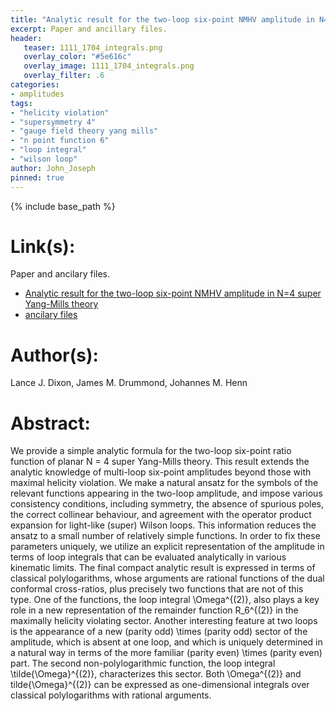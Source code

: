 ```yaml
---
title: "Analytic result for the two-loop six-point NMHV amplitude in N=4 super Yang-Mills theory"
excerpt: Paper and ancillary files.
header:
   teaser: 1111_1704_integrals.png
   overlay_color: "#5e616c"
   overlay_image: 1111_1704_integrals.png
   overlay_filter: .6
categories:
- amplitudes
tags:
- "helicity violation"
- "supersymmetry 4"
- "gauge field theory yang mills"
- "n point function 6"
- "loop integral"
- "wilson loop"
author: John_Joseph
pinned: true
---
```

{% include base_path %}

# Link(s):
Paper and ancilary files.
  * [Analytic result for the two-loop six-point NMHV amplitude in N=4 super Yang-Mills theory](https://arxiv.org/abs/1111.1704)
  * [ancilary files](https://arxiv.org/src/1111.1704/anc)

# Author(s):
Lance J. Dixon, James M. Drummond, Johannes M. Henn

# Abstract:
We provide a simple analytic formula for the two-loop six-point ratio function of planar N = 4 super Yang-Mills theory. This result extends the analytic knowledge of multi-loop six-point amplitudes beyond those with maximal helicity violation. We make a natural ansatz for the symbols of the relevant functions appearing in the two-loop amplitude, and impose various consistency conditions, including symmetry, the absence of spurious poles, the correct collinear behaviour, and agreement with the operator product expansion for light-like (super) Wilson loops. This information reduces the ansatz to a small number of relatively simple functions. In order to fix these parameters uniquely, we utilize an explicit representation of the amplitude in terms of loop integrals that can be evaluated analytically in various kinematic limits. The final compact analytic result is expressed in terms of classical polylogarithms, whose arguments are rational functions of the dual conformal cross-ratios, plus precisely two functions that are not of this type. One of the functions, the loop integral \Omega^{(2)}, also plays a key role in a new representation of the remainder function R_6^{(2)} in the maximally helicity violating sector. Another interesting feature at two loops is the appearance of a new (parity odd) \times (parity odd) sector of the amplitude, which is absent at one loop, and which is uniquely determined in a natural way in terms of the more familiar (parity even) \times (parity even) part. The second non-polylogarithmic function, the loop integral \tilde{\Omega}^{(2)}, characterizes this sector. Both \Omega^{(2)} and tilde{\Omega}^{(2)} can be expressed as one-dimensional integrals over classical polylogarithms with rational arguments.